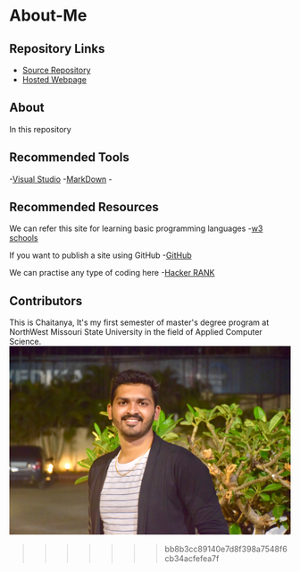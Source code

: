# About-Me
## Repository Links

- [Source Repository](https://github.com/chaitanyapopuri/About-Me)
- [Hosted Webpage](https://chaitanyapopuri.github.io/chaitanya.github.io/)

## About
  In this repository 
## Recommended Tools
-[Visual Studio](https://code.visualstudio.com/)
-[MarkDown](https://www.markdownguide.org/basic-syntax)
-[]()

## Recommended Resources
We can refer this site for learning basic programming languages
-[w3 schools](https://www.w3schools.com/) 

If you want to publish a site using GitHub
-[GitHub](https://github.com/)

We can practise any type of coding here
-[Hacker RANK](https://www.hackerrank.com/)

## Contributors
This is Chaitanya, It's my first semester of master's degree program at NorthWest Missouri State University in the field of Applied 
Computer Science. <br>
![My Fav Pic](IMG_5413.jpg)
>>>>>>> bb8b3cc89140e7d8f398a7548f6cb34acfefea7f
